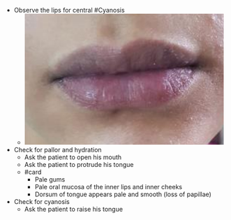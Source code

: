 - Observe the lips for central #Cyanosis
	- ![lip_cyanosis](assets/cyanosis/lip_cyanosis.png)
- Check for pallor and hydration
	- Ask the patient to open his mouth
	- Ask the patient to protrude his tongue
	- #card
		- Pale gums
		- Pale oral mucosa of the inner lips and inner cheeks
		- Dorsum of tongue appears pale and smooth (loss of papillae)
- Check for cyanosis
	- Ask the patient to raise his tongue